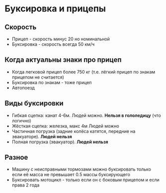 # Буксировка и прицепы

## Скорость
* Прицеп - скорость минус 20 но номинальной
* Буксировка - скорость всегда 50 км/ч

## Когда актуальны знаки про прицеп
* Когда легковой прицеп более 750 кг (т.е. лёгкий прицеп по знакам прицепом не считается)
* Буксировка по знакам - тоже прицеп
* Автопоезд

## Виды буксировки
* Гибкая сцепка: канат 4-6м. Людей можно. **Нельзя в гололедицу** (что логично)
* Жёсткая сцепка: железка, макс 4м Людей можно
* Частичная погрузка (задние колёса катятся, передние на эвакуаторе). **Людей нельзя**
* Полная погрузка (эвакуатор). **Людей нельзя**

## Разное
* Машину с неисправными тормозами можно буксировать только если её масса не превышает 0.5 массы буксирующего
* Буксировать мотоцикл - только если он с боковым прицепом и если права 2 года